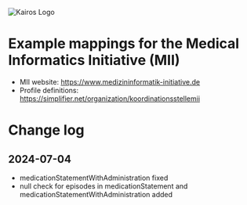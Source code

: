 ![Kairos Logo](https://www.kairos.de/app/uploads/kairos-logo-blue_iqvia.png "Kairos Logo")

Example mappings for the Medical Informatics Initiative (MII)
==============================================================

* MII website: https://www.medizininformatik-initiative.de
* Profile definitions: https://simplifier.net/organization/koordinationsstellemii

# Change log

## 2024-07-04

* medicationStatementWithAdministration fixed
* null check for episodes in medicationStatement and medicationStatementWithAdministration added
